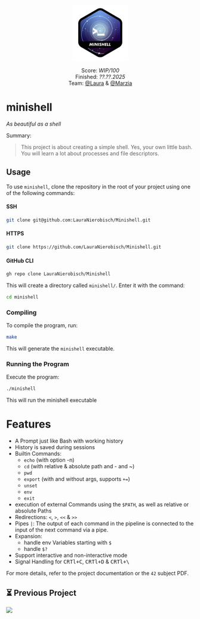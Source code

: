 <p align="center">
  <img src="https://github.com/blueyaGIT/blueyaGIT/blob/master/42_badges/minishelln.png?raw=true" alt="minishell"/>
</p>

<p align="center">
  Score: <i>WIP/100</i><br>
  Finished: <i>??.??.2025</i><br>
  Team: <a href="https://github.com/LauraNierobisch" target="_blank">@Laura</a> & <a href="https://github.com/blueyaGIT" target="_blank">@Marzia</a>
</p>

# minishell
*As beautiful as a shell*

Summary:
> This project is about creating a simple shell. Yes, your own little bash. You will learn a lot about processes and file descriptors.


## Usage

To use `minishell`, clone the repository in the root of your project using one of the following commands:

#### SSH
```bash
git clone git@github.com:LauraNierobisch/Minishell.git
```
#### HTTPS
```bash
git clone https://github.com/LauraNierobisch/Minishell.git
```
#### GitHub CLI
```bash
gh repo clone LauraNierobisch/Minishell
```
This will create a directory called `minishell/`. Enter it with the command:

```bash
cd minishell
```

### Compiling

To compile the program, run:

```bash
make
```

This will generate the `minishell` executable.

### Running the Program

Execute the program:

```bash
./minishell
```

This will run the minishell executable

# Features
- A Prompt just like Bash with working history
- History is saved during sessions
- Builtin Commands:
  - `echo` (with option -n)
  - `cd` (with relative & absolute path and - and ~)
  - `pwd`
  - `export` (with and without args, supports `+=`)
  - `unset`
  - `env`
  - `exit`
- execution of external Commands using the `$PATH`, as well as relative or absolute Paths
- Redirections: `<`, `>`, `<<` & `>>`
- Pipes `|`: The output of each command in the pipeline is connected to the input of the next command via a pipe.
- Expansion:
  - handle env Variables starting with `$`
  - handle `$?`
- Support interactive and non-interactive mode
- Signal Handling for <kbd>CRTl+C</kbd>, <kbd>CRTl+D</kbd> & <kbd>CRTl+\\</kbd>

For more details, refer to the project documentation or the `42` subject PDF.

<!-- ## 🚀 Next Project

<a href="https://github.com/LauraNierobisch/cub3d"><img src="https://readme-typing-svg.demolab.com?font=Fira+Code&pause=1000&color=BF94E4&width=435&lines=cub3d"></a> -->

## ⏳ Previous Project

<a href="https://github.com/LauraNierobisch/philo"><img src="https://readme-typing-svg.demolab.com?font=Fira+Code&pause=1000&color=BF94E4&width=435&lines=Philosophers"></a>
